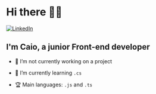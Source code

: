 # Hi there 👋🏽

[![LinkedIn](https://img.shields.io/badge/Connect-LinkedIn-blue)](https://www.linkedin.com/in/caio-reis-2443bb152/)

## I'm Caio, a junior Front-end developer

- 🔭 I’m not currently working on a project

- 🌱 I’m currently learning `.cs`

- 🏆 Main languages: `.js` and `.ts`
